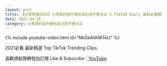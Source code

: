 ```yaml
---
layout: post
title: 【抖音熱搜2021】小鬼我的音乐做给自己而不是大众 4 TikTok Daily 最新必看精選合集2021 04 18
date: 2021-04-18
category: 小鬼我的音乐做给自己而不是大众
---
```


{% include youtube-video.html id="NkGk4hKMTeU" %}

2021必看 最新精選 Top TikTok Trending Clips

喜歡請點贊轉發加訂閱 Like & Subscribe：[YouTube](https://www.youtube.com/channel/UCAoR7VcanIPd04uEq_GIylA/videos)

